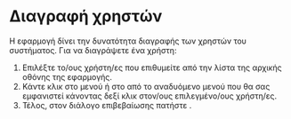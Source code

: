 # Διαγραφή χρηστών

Η εφαρμογή  δίνει την δυνατότητα διαγραφής των χρηστών του συστήματος.
Για να διαγράψετε ένα χρήστη:

1.  Επιλέξτε το/ους χρήστη/ες που επιθυμείτε από την λίστα της αρχικής
    οθόνης της εφαρμογής.
2.  Κάντε κλικ στο μενού  ή στο  από το αναδυόμενο μενού που θα σας
    εμφανιστεί κάνοντας δεξί κλικ στον/ους επιλεγμένο/ους
    χρήστη/ες.
3.  Τέλος, στον διάλογο επιβεβαίωσης πατήστε .
